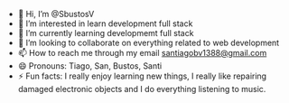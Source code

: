- 👋 Hi, I’m @SbustosV
- 👀 I’m interested in learn development full stack
- 🌱 I’m currently learning developmemt full stack 
- 💞️ I’m looking to collaborate on everything related to web development 
- 📫 How to reach me through my email santiagobv1388@gmail.com 
- 😄 Pronouns: Tiago, San, Bustos, Santi
- ⚡ Fun facts: I really enjoy learning new things, I really like repairing damaged electronic objects and I do everything listening to music.

<!---
SbustosV/SbustosV is a ✨ special ✨ repository because its `README.md` (this file) appears on your GitHub profile.
You can click the Preview link to take a look at your changes.
--->

